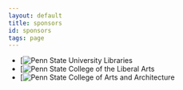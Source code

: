 ```yaml
---
layout: default
title: sponsors
id: sponsors
tags: page
---
```


- [![Penn State University Libraries](https://libraries.psu.edu)
- [![Penn State College of the Liberal Arts](https://la.psu.edu)
- [![Penn State College of Arts and Architecture](https://artsandarchitecture.psu.edu/)
